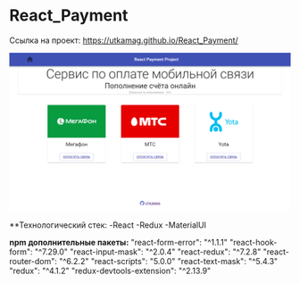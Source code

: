 # React_Payment

Ссылка на проект: https://utkamag.github.io/React_Payment/

![](react-app/public/images/screenshot.png)

**Технологический стек:
-React
-Redux
-MaterialUI

**npm дополнительные пакеты:**
"react-form-error": "^1.1.1"
"react-hook-form": "^7.29.0"
"react-input-mask": "^2.0.4"
"react-redux": "^7.2.8"
"react-router-dom": "^6.2.2"
"react-scripts": "5.0.0"
"react-text-mask": "^5.4.3"
"redux": "^4.1.2"
"redux-devtools-extension": "^2.13.9"
